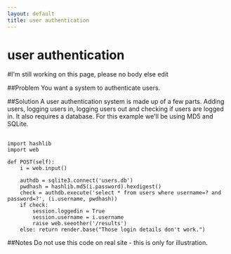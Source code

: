 ```yaml
---
layout: default
title: user authentication
---
```


# user authentication

#I'm still working on this page, please no body else edit

##Problem
You want a system to authenticate users.

##Solution
A user authentication system is made up of a few parts. Adding users, logging users in, logging users out and checking if users are logged in. It also requires a database. For this example we'll be using MD5 and SQLite.

##
    import hashlib
    import web    

    def POST(self):
        i = web.input()

        authdb = sqlite3.connect('users.db')
        pwdhash = hashlib.md5(i.password).hexdigest()
        check = authdb.execute('select * from users where username=? and password=?', (i.username, pwdhash))
        if check: 
            session.loggedin = True
            session.username = i.username
            raise web.seeother('/results')   
        else: return render.base("Those login details don't work.")   

##Notes
Do not use this code on real site - this is only for illustration.